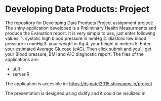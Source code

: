 Developing Data Products: Project
===================================
The repository for Developing Data Products Project assignment project:
The shiny application developed is a Preliminary Health Measurments and produce the Evaluation report.
It is very simple to use, just enter following values:
    1. systolic high blood pressure in mmHg
    2. diastolic low blood pressure in mmHg
    3. your weight in Kg
    4. your height in meters
    5. Enter your estimated Average Glucose (eAG).
Then click submit and you'll get your Blood pressure, BMI and A1C diagnostic report.
The files of the applications are:
* ui.R
* server.R

The application is accesible in: https://dsjpatel2015.shinyapps.io/project

The presentation is designed using slidify and it could be visulized in:


